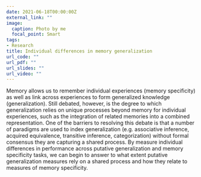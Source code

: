 ```yaml
---
date: 2021-06-18T00:00:00Z
external_link: ""
image:
  caption: Photo by me
  focal_point: Smart
tags:
- Research
title: Individual differences in memory generalization
url_code: ""
url_pdf: ""
url_slides: ""
url_video: ""
---
```


Memory allows us to remember individual experiences (memory specificity) as well as link across experiences to form generalized knowledge (generalization). Still debated, however, is the degree to which generalization relies on unique processes beyond memory for individual experiences, such as the integration of related memories into a combined representation. One of the barriers to resolving this debate is that a number of paradigms are used to index generalization (e.g. associative inference, acquired equivalence, transitive inference, categorization) without formal consensus they are capturing a shared process. By measure individual differences in performance across putative generalization and memory specificity tasks, we can begin to answer to what extent putative generalization measures rely on a shared process and how they relate to measures of memory specificity. 
